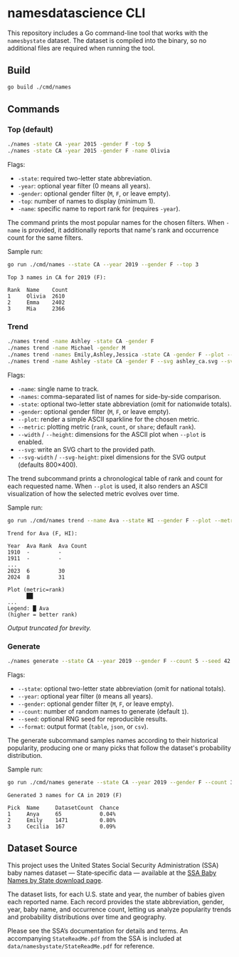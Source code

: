 # namesdatascience CLI

This repository includes a Go command-line tool that works with the `namesbystate` dataset. The dataset is compiled into the binary, so no additional files are required when running the tool.

## Build

```sh
go build ./cmd/names
```

## Commands

### Top (default)

```sh
./names -state CA -year 2015 -gender F -top 5
./names -state CA -year 2015 -gender F -name Olivia
```

Flags:

- `-state`: required two-letter state abbreviation.
- `-year`: optional year filter (0 means all years).
- `-gender`: optional gender filter (`M`, `F`, or leave empty).
- `-top`: number of names to display (minimum 1).
- `-name`: specific name to report rank for (requires `-year`).

The command prints the most popular names for the chosen filters. When `-name` is provided, it additionally reports that name's rank and occurrence count for the same filters.

Sample run:

```sh
go run ./cmd/names --state CA --year 2019 --gender F --top 3
```

```text
Top 3 names in CA for 2019 (F):

Rank  Name    Count
1     Olivia  2610
2     Emma    2402
3     Mia     2366
```

### Trend

```sh
./names trend -name Ashley -state CA -gender F
./names trend -name Michael -gender M
./names trend -names Emily,Ashley,Jessica -state CA -gender F --plot --metric rank
./names trend -name Ashley -state CA -gender F --svg ashley_ca.svg --svg-width 640 --svg-height 360
```

Flags:

- `-name`: single name to track.
- `-names`: comma-separated list of names for side-by-side comparison.
- `-state`: optional two-letter state abbreviation (omit for nationwide totals).
- `-gender`: optional gender filter (`M`, `F`, or leave empty).
- `--plot`: render a simple ASCII sparkline for the chosen metric.
- `--metric`: plotting metric (`rank`, `count`, or `share`; default `rank`).
- `--width` / `--height`: dimensions for the ASCII plot when `--plot` is enabled.
- `--svg`: write an SVG chart to the provided path.
- `--svg-width` / `--svg-height`: pixel dimensions for the SVG output (defaults 800×400).

The trend subcommand prints a chronological table of rank and count for each requested name. When `--plot` is used, it also renders an ASCII visualization of how the selected metric evolves over time.

Sample run:

```sh
go run ./cmd/names trend --name Ava --state HI --gender F --plot --metric rank --width 8
```

```text
Trend for Ava (F, HI):

Year  Ava Rank  Ava Count
1910  -         -
1911  -         -
...
2023  6         30
2024  8         31

Plot (metric=rank)
      ██
...
Legend: █ Ava
(higher = better rank)
```

*Output truncated for brevity.*

### Generate

```sh
./names generate --state CA --year 2019 --gender F --count 5 --seed 42
```

Flags:

- `--state`: optional two-letter state abbreviation (omit for national totals).
- `--year`: optional year filter (`0` means all years).
- `--gender`: optional gender filter (`M`, `F`, or leave empty).
- `--count`: number of random names to generate (default `1`).
- `--seed`: optional RNG seed for reproducible results.
- `--format`: output format (`table`, `json`, or `csv`).

The generate subcommand samples names according to their historical popularity, producing one or many picks that follow the dataset's probability distribution.

Sample run:

```sh
go run ./cmd/names generate --state CA --year 2019 --gender F --count 3 --seed 7
```

```text
Generated 3 names for CA in 2019 (F)

Pick  Name     DatasetCount  Chance
1     Anya     65            0.04%
2     Emily    1471          0.80%
3     Cecilia  167           0.09%
```

## Dataset Source

This project uses the United States Social Security Administration (SSA) baby names dataset — State‑specific data — available at the [SSA Baby Names by State download page](https://www.ssa.gov/oact/babynames/limits.html).

The dataset lists, for each U.S. state and year, the number of babies given each reported name. Each record provides the state abbreviation, gender, year, baby name, and occurrence count, letting us analyze popularity trends and probability distributions over time and geography.

Please see the SSA’s documentation for details and terms. An accompanying `StateReadMe.pdf` from the SSA is included at `data/namesbystate/StateReadMe.pdf` for reference.
